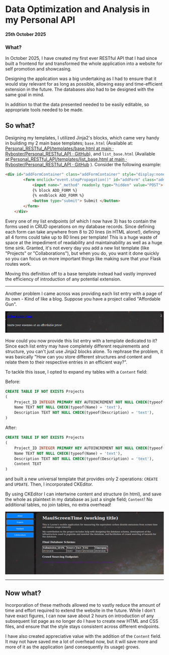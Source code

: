 # Data Optimization and Analysis in my Personal API

#### 25th October 2025

### What?

In October 2025, I have created my first ever RESTful API that I had since built a frontend for and transformed the whole application into a website for self promotion and showcasing.

Designing the application was a big undertaking as I had to ensure that it would stay relevant for as long as possible, allowing easy and time-efficient extension in the future. The databases also had to be designed with the same goal in mind.

In addition to that the data presented needed to be easily editable, so appropriate tools needed to be made.

## So what?

Designing my templates, I utilized Jinja2's blocks, which came very handy in building my 2 main base templates; `base.html` (Available at: [Personal_RESTful_API/templates/base.html at main · Ryboster/Personal_RESTful_API · GitHub](https://github.com/Ryboster/Personal_RESTful_API/blob/main/templates/base.html)), and `list_base.html` (Available at:[Personal_RESTful_API/templates/list_base.html at main · Ryboster/Personal_RESTful_API · GitHub](https://github.com/Ryboster/Personal_RESTful_API/blob/main/templates/list_base.html) ). Consider the following example:

```html
<div id="addFormContainer" class="addFormContainer" style="display:none;" onclick="this.style.display = 'none'">
        <form onclick="event.stopPropagation()" id="addForm" class="addForm" method="POST">
            <input name="_method" readonly type="hidden" value="POST">
            {% block ADD_FORM %}
            {% endblock ADD_FORM %}
            <button type="submit"> Submit </button>
        </form>
    </div>
```

Every one of my list endpoints (of which I now have 3) has to contain the forms used in CRUD operations on my database records. Since defining each form can take anywhere from 8 to 20 lines (in HTML alone!), defining all 4 forms could take up to 80 lines per template! This is a huge waste of space at the impediment of readability and maintainability as well as a huge time sink. Granted, it's not every day you add a new list template (like "Projects" or "Collaborations"), but when you do, you want it done quickly so you can focus on more important things like making sure that your Flask routes work.

Moving this definition off to a base template instead had vastly improved the efficiency of introduction of any potential extension.

---

Another problem I came across was providing each list entry with a page of its own - Kind of like a blog. Suppose you have a project called "Affordable Gun".

![](assets/2025-10-25-08-53-38-image.png)

How could you now provide this list entry with a template dedicated to it? Since each list entry may have completely different requirements and structure, you can't just use Jinja2 blocks alone. To rephrase the problem, it was basically "How can you store different structures and content and relate them to their respective entries in an efficient way?". 

To tackle this issue, I opted to expand my tables with a `Content` field:

Before:

```sql
CREATE TABLE IF NOT EXISTS Projects
(
    Project_ID INTEGER PRIMARY KEY AUTOINCREMENT NOT NULL CHECK(typeof(Project_ID) = 'integer'),
    Name TEXT NOT NULL CHECK(typeof(Name) = 'text'),
    Description TEXT NOT NULL CHECK(typeof(Description) = 'text'),
)
```

After:

```sql
CREATE TABLE IF NOT EXISTS Projects
(
    Project_ID INTEGER PRIMARY KEY AUTOINCREMENT NOT NULL CHECK(typeof(Project_ID) = 'integer'),
    Name TEXT NOT NULL CHECK(typeof(Name) = 'text'),
    Description TEXT NOT NULL CHECK(typeof(Description) = 'text'),
    Content TEXT
)
```

and built a new universal template that provides only 2 operations: `CREATE` and `UPDATE`. Then, I incorporated CKEditor. 

By using CKEditor I can intertwine content and structure (in html), and save the whole as plaintext in my database as just a single field; `Content`! No additional tables, no join tables, no extra overhead!

![](assets/2025-10-25-09-12-22-image.png)

---







## Now what?

Incorporation of these methods allowed me to vastly reduce the amount of time and effort required to extend the website in the future. While I don't have exact figures, I can now save about 2 hours on introduction of any subsequent list page as no longer do I have to create new HTML and CSS files, and ensure that the style stays consistent across different endpoints. 

I have also created appreciative value with the addition of the `Content` field. It may not have saved me a lot of overhead now, but it will save more and more of it as the application (and consequently its usage) grows.






